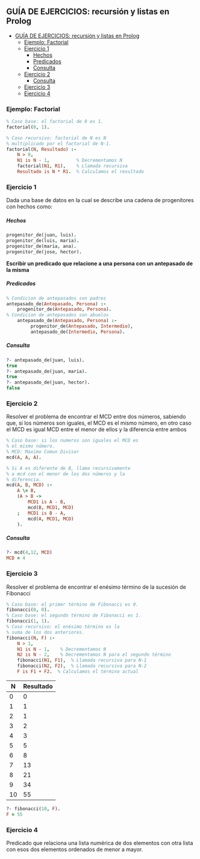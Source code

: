 ## GUÍA DE EJERCICIOS: recursión y listas en Prolog

- [GUÍA DE EJERCICIOS: recursión y listas en Prolog](#guía-de-ejercicios-recursión-y-listas-en-prolog)
  - [Ejemplo: Factorial](#ejemplo-factorial)
  - [Ejercicio 1](#ejercicio-1)
      - [Hechos](#hechos)
      - [Predicados](#predicados)
      - [Consulta](#consulta)
  - [Ejercicio 2](#ejercicio-2)
      - [Consulta](#consulta-1)
  - [Ejercicio 3](#ejercicio-3)
  - [Ejercicio 4](#ejercicio-4)

### Ejemplo: Factorial 
```prolog
% Caso base: el factorial de 0 es 1.
factorial(0, 1).

% Caso recursivo: factorial de N es N 
% multiplicado por el factorial de N-1.
factorial(N, Resultado) :-
    N > 0,
    N1 is N - 1,          % Decrementamos N
    factorial(N1, R1),    % Llamada recursiva
    Resultado is N * R1.  % Calculamos el resultado
```
### Ejercicio 1
Dada una base de datos en la cual se describe una cadena de progenitores con hechos como:

##### Hechos
```prolog
progenitor_de(juan, luis).
progenitor_de(luis, maria).
progenitor_de(maria, ana).
progenitor_de(jose, hector).
```
__Escribir un predicado que relacione a una persona con un antepasado de la misma__

##### Predicados
```prolog
% Condicion de antepasados son padres
antepasado_de(Antepasado, Persona) :-
    progenitor_de(Antepasado, Persona).
% Condicion de antepasados son abuelos
    antepasado_de(Antepasado, Persona) :-
         progenitor_de(Antepasado, Intermedio),
         antepasado_de(Intermedio, Persona).
```
##### Consulta
```prolog
?- antepasado_de(juan, luis).
true
?- antepasado_de(juan, maria).
true
?- antepasado_de(juan, hector).
false
```
### Ejercicio 2
Resolver el problema de encontrar el MCD entre dos números, sabiendo que, si los números son iguales, el MCD es el mismo número, en otro caso el MCD es igual MCD entre el menor de ellos y la diferencia entre ambos
```prolog
% Caso base: si los numeros son iguales el MCD es 
% el mismo número.
% MCD: Maximo Comun Divisor
mcd(A, A, A).

% Si A es diferente de B, llama recursivamente 
% a mcd con el menor de los dos números y la
% diferencia.
mcd(A, B, MCD) :-
    A \= B,
    (A > B ->  
    	MCD1 is A - B,
        mcd(B, MCD1, MCD)
    ;   MCD1 is B - A,
        mcd(A, MCD1, MCD)
    ).
```
##### Consulta
```prolog
?- mcd(4,12, MCD)
MCD = 4
```
### Ejercicio 3
Resolver el problema de encontrar el enésimo término de la sucesión de Fibonacci
```prolog
% Caso base: el primer término de Fibonacci es 0.
fibonacci(0, 0).
% Caso base: el segundo término de Fibonacci es 1.
fibonacci(1, 1).
% Caso recursivo: el enésimo término es la 
% suma de los dos anteriores.
fibonacci(N, F) :-
    N > 1,
    N1 is N - 1,    % Decrementamos N
    N2 is N - 2,    % Decrementamos N para el segundo término
    fibonacci(N1, F1),  % Llamada recursiva para N-1
    fibonacci(N2, F2),  % Llamada recursiva para N-2
    F is F1 + F2.  % Calculamos el término actual
```

| N | Resultado |
|----| ----|
| 0 | 0 |
| 1 | 1 |
| 2 | 1 |
| 3 | 2 |
| 4 | 3 |
| 5 | 5 |
| 6 | 8 |
| 7 | 13 |
| 8 | 21 |
| 9 | 34 |
| 10 | 55 |

```prolog
?- fibonacci(10, F).
F = 55
```
### Ejercicio 4
Predicado que relaciona una lista numérica de dos elementos con otra lista con esos dos elementos ordenados de menor a mayor.